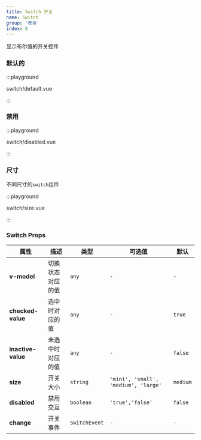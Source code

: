 ```yaml
---
title: Switch 开关
name: Switch
group: '表单'
index: 8
---
```


显示布尔值的开关控件

### 默认的

:::playground

switch/default.vue

:::

### 禁用

:::playground

switch/disabled.vue

:::

### 尺寸

不同尺寸的`switch`组件

:::playground

switch/size.vue

:::

### Switch Props

| 属性               | 描述             | 类型          | 可选值                               | 默认     |
| ------------------ | ---------------- | ------------- | ------------------------------------ | -------- |
| **v-model**        | 切换状态对应的值 | `any`         | `-`                                  | `-`      |
| **checked-value**  | 选中时对应的值   | `any`         | `-`                                  | `true`   |
| **inactive-value** | 未选中时对应的值 | `any`         | `-`                                  | `false`  |
| **size**           | 开关大小         | `string`      | `'mini', 'small', 'medium', 'large'` | `medium` |
| **disabled**       | 禁用交互         | `boolean`     | `'true','false'`                     | `false`  |
| **change**         | 开关事件         | `SwitchEvent` | `-`                                  | `-`      |
